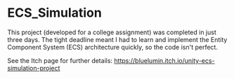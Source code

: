 # ECS_Simulation
This project (developed for a college assignment) was completed in just three days. The tight deadline meant I had to learn and implement the Entity Component System (ECS) architecture quickly, so the code isn't perfect.

See the Itch page for further details: https://bluelumin.itch.io/unity-ecs-simulation-project
